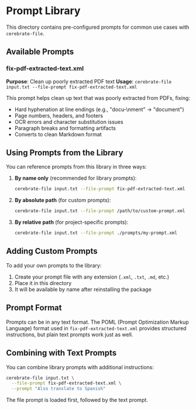 # Prompt Library

This directory contains pre-configured prompts for common use cases with `cerebrate-file`.

## Available Prompts

### fix-pdf-extracted-text.xml
**Purpose**: Clean up poorly extracted PDF text
**Usage**: `cerebrate-file input.txt --file-prompt fix-pdf-extracted-text.xml`

This prompt helps clean up text that was poorly extracted from PDFs, fixing:
- Hard hyphenation at line endings (e.g., "docu-\nment" → "document")
- Page numbers, headers, and footers
- OCR errors and character substitution issues
- Paragraph breaks and formatting artifacts
- Converts to clean Markdown format

## Using Prompts from the Library

You can reference prompts from this library in three ways:

1. **By name only** (recommended for library prompts):
   ```bash
   cerebrate-file input.txt --file-prompt fix-pdf-extracted-text.xml
   ```

2. **By absolute path** (for custom prompts):
   ```bash
   cerebrate-file input.txt --file-prompt /path/to/custom-prompt.xml
   ```

3. **By relative path** (for project-specific prompts):
   ```bash
   cerebrate-file input.txt --file-prompt ./prompts/my-prompt.xml
   ```

## Adding Custom Prompts

To add your own prompts to the library:

1. Create your prompt file with any extension (`.xml`, `.txt`, `.md`, etc.)
2. Place it in this directory
3. It will be available by name after reinstalling the package

## Prompt Format

Prompts can be in any text format. The POML (Prompt Optimization Markup Language) format used in `fix-pdf-extracted-text.xml` provides structured instructions, but plain text prompts work just as well.

## Combining with Text Prompts

You can combine library prompts with additional instructions:

```bash
cerebrate-file input.txt \
  --file-prompt fix-pdf-extracted-text.xml \
  --prompt "Also translate to Spanish"
```

The file prompt is loaded first, followed by the text prompt.